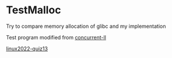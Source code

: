 # TestMalloc

Try to compare memory allocation of glibc and my implementation

Test program modified from [concurrent-ll](https://github.com/sysprog21/concurrent-ll)

[linux2022-quiz13](https://hackmd.io/@sysprog/linux2022-quiz13#%E6%B8%AC%E9%A9%97-1)
